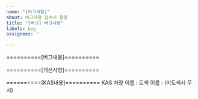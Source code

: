 ```yaml
---
name: "[버그사항]"
about: 버그사항 접수시 활용
title: "[버그] 버그사항"
labels: bug
assignees: ''

---
```

==========[버그내용]==========

==========[개선사항]==========

==========[KAS내용]==========
KAS 차량 이름 : 
도색 이름 : (미도색시 무시)
